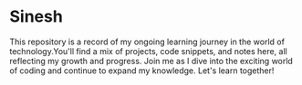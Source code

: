 # Sinesh
This repository is a record of my ongoing learning journey in the world of technology.You'll find a mix of projects, code snippets, and notes here, all reflecting my growth and progress. Join me as I dive into the exciting world of coding and continue to expand my knowledge. Let's learn together!
